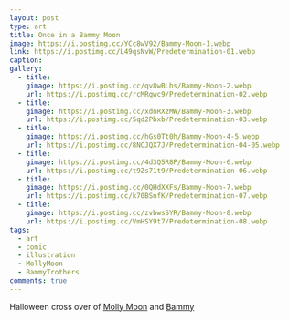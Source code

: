 ```yaml
---
layout: post
type: art
title: Once in a Bammy Moon
image: https://i.postimg.cc/YCc8wV92/Bammy-Moon-1.webp
link: https://i.postimg.cc/L49qsNvW/Predetermination-01.webp
caption: 
gallery:
  - title: 
    gimage: https://i.postimg.cc/qv8wBLhs/Bammy-Moon-2.webp
    url: https://i.postimg.cc/rcMRgwc9/Predetermination-02.webp
  - title: 
    gimage: https://i.postimg.cc/xdnRXzMW/Bammy-Moon-3.webp
    url: https://i.postimg.cc/Sqd2Pbxb/Predetermination-03.webp
  - title: 
    gimage: https://i.postimg.cc/hGs0Tt0h/Bammy-Moon-4-5.webp
    url: https://i.postimg.cc/8NCJQX7J/Predetermination-04-05.webp
  - title: 
    gimage: https://i.postimg.cc/4d3Q5R8P/Bammy-Moon-6.webp
    url: https://i.postimg.cc/t9Zs71t9/Predetermination-06.webp
  - title: 
    gimage: https://i.postimg.cc/0QHdXXFs/Bammy-Moon-7.webp
    url: https://i.postimg.cc/k70BSnfK/Predetermination-07.webp
  - title: 
    gimage: https://i.postimg.cc/zvbwsSYR/Bammy-Moon-8.webp
    url: https://i.postimg.cc/VmHSY9t7/Predetermination-08.webp
tags:
  - art
  - comic
  - illustration
  - MollyMoon
  - BammyTrothers
comments: true
---
```

Halloween cross over of [Molly Moon](https://www.tiktok.com/@mollymoonn2) and [Bammy](https://www.tiktok.com/@bammytrothers)
